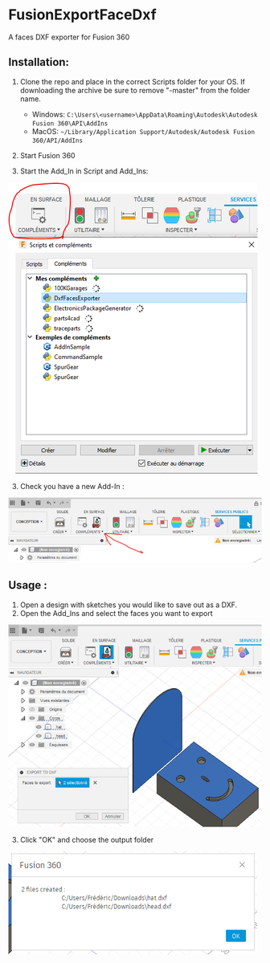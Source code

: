 # FusionExportFaceDxf
A faces DXF exporter for Fusion 360

## Installation:

1. Clone the repo and place in the correct Scripts folder for your OS. If downloading the archive be sure to remove "-master" from the folder name.

    * Windows: `C:\Users\<username>\AppData\Roaming\Autodesk\Autodesk Fusion 360\API\AddIns`
    * MacOS: `~/Library/Application Support/Autodesk/Autodesk Fusion 360/API/AddIns`

2. Start Fusion 360
3. Start the Add_In in Script and Add_Ins:

![Add_In image](./images/Capture4.PNG)

3. Check you have a new Add-In :

![Add_In image](./images/Capture1.PNG)

## Usage :

1. Open a design with sketches you would like to save out as a DXF.
2. Open the Add_Ins and select the faces you want to export

![Add_In image](./images/Capture2.PNG)

3. Click "OK" and choose the output folder

![Add_In image](./images/Capture3.PNG)
